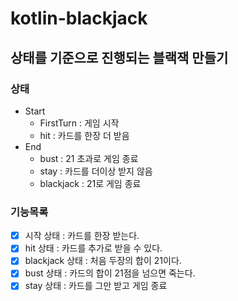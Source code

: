 # kotlin-blackjack

## 상태를 기준으로 진행되는 블랙잭 만들기

### 상태

- Start
  - FirstTurn : 게임 시작
  - hit : 카드를 한장 더 받음
- End
  - bust : 21 초과로 게임 종료
  - stay : 카드를 더이상 받지 않음
  - blackjack : 21로 게임 종료

### 기능목록

- [x] 시작 상태 : 카드를 한장 받는다.
- [x] hit 상태 : 카드를 추가로 받을 수 있다.
- [x] blackjack 상태 : 처음 두장의 합이 21이다.
- [x] bust 상태 : 카드의 합이 21점을 넘으면 죽는다.
- [x] stay 상태 : 카드를 그만 받고 게임 종료
